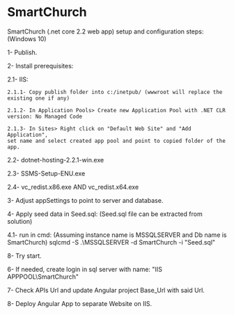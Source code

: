 # SmartChurch

SmartChurch (.net core 2.2 web app) setup and configuration steps: (Windows 10)

1- Publish.

2- Install prerequisites:

2.1- IIS:

	2.1.1- Copy publish folder into c:/inetpub/ (wwwroot will replace the existing one if any)
	
	2.1.2- In Application Pools> Create new Application Pool with .NET CLR version: No Managed Code
	
	2.1.3- In Sites> Right click on "Default Web Site" and "Add Application", 		
	set name and select created app pool and point to copied folder of the app.
	
2.2- dotnet-hosting-2.2.1-win.exe

2.3- SSMS-Setup-ENU.exe

2.4- vc_redist.x86.exe AND vc_redist.x64.exe

3- Adjust appSettings to point to server and database.

4- Apply seed data in Seed.sql: (Seed.sql file can be extracted from solution)

4.1- run in cmd: (Assuming instance name is MSSQLSERVER and Db name is SmartChurch)
	sqlcmd -S .\MSSQLSERVER -d SmartChurch -i "Seed.sql"

8- Try start.

6- If needed, create login in sql server with name: "IIS APPPOOL\SmartChurch"

7- Check APIs Url and update Angular project Base_Url with said Url.

8- Deploy Angular App to separate Website on IIS.
